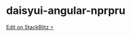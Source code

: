 # daisyui-angular-nprpru

[Edit on StackBlitz ⚡️](https://stackblitz.com/edit/daisyui-angular-nprpru)